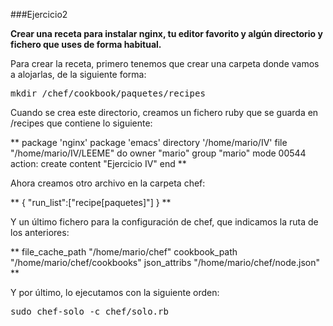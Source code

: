 ###Ejercicio2

**Crear una receta para instalar nginx, tu editor favorito y algún directorio y fichero que uses de forma habitual.**

Para crear la receta, primero tenemos que crear una carpeta donde vamos a alojarlas, de la siguiente forma:

<pre>mkdir /chef/cookbook/paquetes/recipes</pre>

Cuando se crea este directorio, creamos un fichero ruby que se guarda en /recipes que contiene lo siguiente:

**
package 'nginx'
package 'emacs'
directory '/home/mario/IV'
file "/home/mario/IV/LEEME" do
	owner "mario"
	group "mario"
	mode 00544
	action: create
	content "Ejercicio IV"
end
**


Ahora creamos otro archivo en la carpeta chef:

**
{
	"run_list":["recipe[paquetes]"]
}
**

Y un último fichero para la configuración de chef, que indicamos la ruta de los anteriores:

**
file_cache_path "/home/mario/chef"
cookbook_path "/home/mario/chef/cookbooks"
json_attribs "/home/mario/chef/node.json"
**

Y por último, lo ejecutamos con la siguiente orden:

<pre>sudo chef-solo -c chef/solo.rb</pre>
